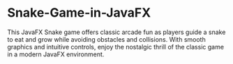 # Snake-Game-in-JavaFX
This JavaFX Snake game offers classic arcade fun as players guide a snake to eat and grow while avoiding obstacles and collisions. With smooth graphics and intuitive controls, enjoy the nostalgic thrill of the classic game in a modern JavaFX environment.
